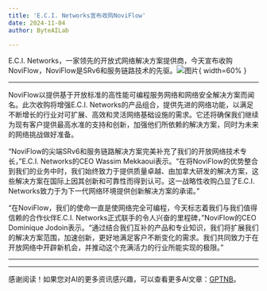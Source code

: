 ```yaml
---
title: 'E.C.I. Networks宣布收购NoviFlow'
date: 2024-11-04
author: ByteAILab

---
```


E.C.I. Networks，一家领先的开放式网络解决方案提供商，今天宣布收购NoviFlow，NoviFlow是SRv6和服务链路技术的先驱。![图片](https://ai-techpark.com/wp-content/uploads/2024/10/E.C.I-960x540.jpg){ width=60% }

---
NoviFlow以提供基于开放标准的高性能可编程服务网络和网络安全解决方案而闻名。此次收购将增强E.C.I. Networks的产品组合，提供先进的网络功能，以满足不断增长的行业对可扩展、高效和灵活网络基础设施的需求。它还将确保我们继续为现有客户提供最高水准的支持和创新，加强他们所依赖的解决方案，同时为未来的网络挑战做好准备。

“NoviFlow的尖端SRv6和服务链路解决方案完美补充了我们的开放网络技术专长，”E.C.I. Networks的CEO Wassim Mekkaoui表示。“在将NoviFlow的优势整合到我们的业务中时，我们始终致力于提供质量卓越、由加拿大研发的解决方案，这些解决方案在国际上因其创新和可靠性而得到认可。这一战略性收购凸显了E.C.I. Networks致力于为下一代网络环境提供创新解决方案的承诺。”

“在NoviFlow，我们的使命一直是使网络完全可编程，今天标志着我们与我们值得信赖的合作伙伴E.C.I. Networks正式联手的令人兴奋的里程碑，”NoviFlow的CEO Dominique Jodoin表示。“通过结合我们互补的产品和专业知识，我们将扩展我们的解决方案范围，加速创新，更好地满足客户不断变化的需求。我们共同致力于在开放网络中开辟新机会，并推动这个充满活力的行业所能实现的极限。”

---
---
感谢阅读！如果您对AI的更多资讯感兴趣，可以查看更多AI文章：[GPTNB](https://gptnb.com)。